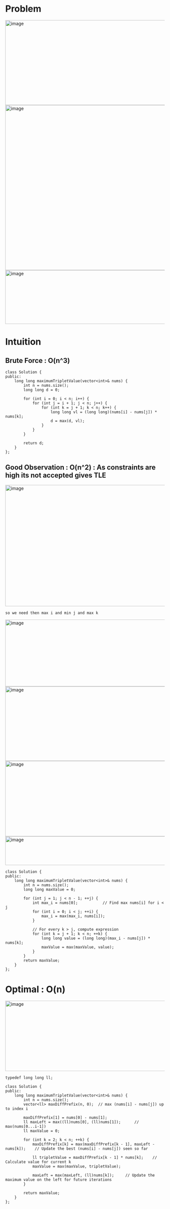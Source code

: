 # Problem 
<img width="1305" height="268" alt="image" src="https://github.com/user-attachments/assets/bc09d916-10fc-4597-a6ff-8121ca225112" />
<img width="1399" height="521" alt="image" src="https://github.com/user-attachments/assets/41615c03-3ac8-4596-9c3c-f8069a978fea" />
<img width="771" height="170" alt="image" src="https://github.com/user-attachments/assets/a7c24830-e2b3-417a-9c59-6d20dfa0f6bf" />

# Intuition
## Brute Force : O(n^3)
```
class Solution {
public:
    long long maximumTripletValue(vector<int>& nums) {
        int n = nums.size();
        long long d = 0;

        for (int i = 0; i < n; i++) {
            for (int j = i + 1; j < n; j++) {
                for (int k = j + 1; k < n; k++) {
                    long long vl = (long long)(nums[i] - nums[j]) * nums[k];
                    d = max(d, vl);
                }
            }
        }

        return d;
    }
};
```
## Good Observation : O(n^2) : As constraints are high its not accepted gives TLE
<img width="932" height="383" alt="image" src="https://github.com/user-attachments/assets/7dd602eb-b81a-49dc-b19a-102e2506a1be" />

`so we need then max i and min j and max k`

<img width="752" height="211" alt="image" src="https://github.com/user-attachments/assets/4f3ade5d-5a3a-4b73-a7ab-0e910e3d91ec" />
<img width="902" height="235" alt="image" src="https://github.com/user-attachments/assets/1d3238bd-7f7a-4f59-8312-2444d9cf7b3f" />
<img width="914" height="238" alt="image" src="https://github.com/user-attachments/assets/63947312-b2a0-4fcd-9bdb-f13f269679be" />
<img width="869" height="91" alt="image" src="https://github.com/user-attachments/assets/a1da3f59-f439-4539-833b-a3d35e62f9b7" />

```
class Solution {
public:
    long long maximumTripletValue(vector<int>& nums) {
        int n = nums.size();
        long long maxValue = 0;

        for (int j = 1; j < n - 1; ++j) {
            int max_i = nums[0];           // Find max nums[i] for i < j
            for (int i = 0; i < j; ++i) {
                max_i = max(max_i, nums[i]);
            }

            // For every k > j, compute expression
            for (int k = j + 1; k < n; ++k) {
                long long value = (long long)(max_i - nums[j]) * nums[k];
                maxValue = max(maxValue, value);
            }
        }
        return maxValue;
    }
};

```

# Optimal : O(n)
<img width="930" height="222" alt="image" src="https://github.com/user-attachments/assets/2341a172-0277-4ac3-ad55-cfeb5c67b19c" />

```
typedef long long ll;

class Solution {
public:
    long long maximumTripletValue(vector<int>& nums) {
        int n = nums.size();
        vector<ll> maxDiffPrefix(n, 0);  // max (nums[i] - nums[j]) up to index i

        maxDiffPrefix[1] = nums[0] - nums[1];
        ll maxLeft = max((ll)nums[0], (ll)nums[1]);      // max(nums[0...i-1])
        ll maxValue = 0;

        for (int k = 2; k < n; ++k) {
            maxDiffPrefix[k] = max(maxDiffPrefix[k - 1], maxLeft - nums[k]);    // Update the best (nums[i] - nums[j]) seen so far

            ll tripletValue = maxDiffPrefix[k - 1] * nums[k];    // Calculate value for current k
            maxValue = max(maxValue, tripletValue);

            maxLeft = max(maxLeft, (ll)nums[k]);     // Update the maximum value on the left for future iterations
        }

        return maxValue;
    }
};

```
